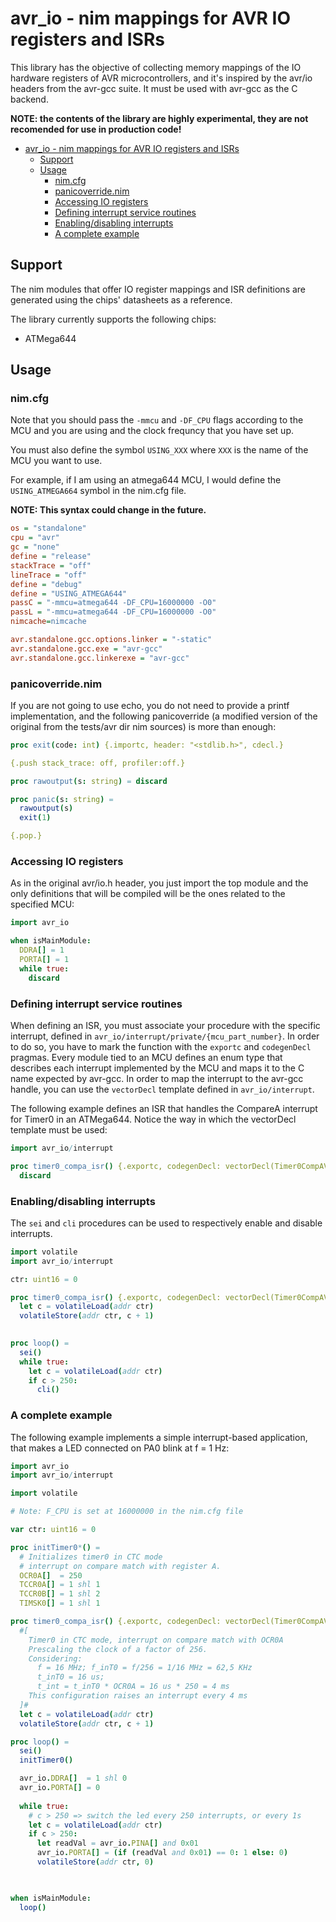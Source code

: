 # avr_io - nim mappings for AVR IO registers and ISRs

This library has the objective of collecting memory mappings of the IO hardware registers of AVR microcontrollers, and it's inspired by the avr/io headers from the avr-gcc suite. It must be used with avr-gcc as the C backend.

**NOTE: the contents of the library are highly experimental, they are not recomended for use in production code!**

- [avr\_io - nim mappings for AVR IO registers and ISRs](#avr_io---nim-mappings-for-avr-io-registers-and-isrs)
  - [Support](#support)
  - [Usage](#usage)
    - [nim.cfg](#nimcfg)
    - [panicoverride.nim](#panicoverridenim)
    - [Accessing IO registers](#accessing-io-registers)
    - [Defining interrupt service routines](#defining-interrupt-service-routines)
    - [Enabling/disabling interrupts](#enablingdisabling-interrupts)
    - [A complete example](#a-complete-example)



## Support

The nim modules that offer IO register mappings and ISR definitions are generated using the chips' datasheets as a reference. 

The library currently supports the following chips:

- ATMega644

## Usage

### nim.cfg

Note that you should pass the ```-mmcu``` and ```-DF_CPU``` flags according to the MCU and you are using and the clock frequncy that you have set up.

You must also define the symbol ```USING_XXX``` where ```XXX``` is the name of the MCU you want to use.

 For example, if I am using an atmega644 MCU, I would define the ```USING_ATMEGA664``` symbol in the nim.cfg file. 
 
 **NOTE: This syntax could change in the future.**


```cfg
os = "standalone"
cpu = "avr"
gc = "none" 
define = "release" 
stackTrace = "off" 
lineTrace = "off" 
define = "debug"
define = "USING_ATMEGA644"
passC = "-mmcu=atmega644 -DF_CPU=16000000 -O0"
passL = "-mmcu=atmega644 -DF_CPU=16000000 -O0"
nimcache=nimcache

avr.standalone.gcc.options.linker = "-static" 
avr.standalone.gcc.exe = "avr-gcc"
avr.standalone.gcc.linkerexe = "avr-gcc"
```

### panicoverride.nim

If you are not going to use echo, you do not need to provide a printf implementation, and the following panicoverride (a modified version of the original from the tests/avr dir nim sources) is more than enough:

```nim
proc exit(code: int) {.importc, header: "<stdlib.h>", cdecl.}

{.push stack_trace: off, profiler:off.}

proc rawoutput(s: string) = discard

proc panic(s: string) =
  rawoutput(s)
  exit(1)

{.pop.}
```

### Accessing IO registers

As in the original avr/io.h header, you just import the top module and the only definitions that will be compiled will be the ones related to the specified MCU:


```nim
import avr_io

when isMainModule:
  DDRA[] = 1
  PORTA[] = 1
  while true: 
    discard
```

### Defining interrupt service routines

When defining an ISR, you must associate your procedure with the specific interrupt, defined in ```avr_io/interrupt/private/{mcu_part_number}```. In order to do so, you have to mark the function with the ```exportc``` and ```codegenDecl``` pragmas. Every module tied to an MCU defines an enum type that describes each interrupt implemented by the MCU and maps it to the C name expected by avr-gcc. In order to map the interrupt to the avr-gcc handle, you can use the ```vectorDecl``` template defined in ```avr_io/interrupt```.

The following example defines an ISR that handles the CompareA interrupt for Timer0 in an ATMega644. Notice the way in which the vectorDecl template must be used:

```nim
import avr_io/interrupt

proc timer0_compa_isr() {.exportc, codegenDecl: vectorDecl(Timer0CompAVect).} =
  discard
```

### Enabling/disabling interrupts

 The ```sei``` and ```cli``` procedures can be used to respectively enable and disable interrupts.

```nim
import volatile
import avr_io/interrupt

ctr: uint16 = 0

proc timer0_compa_isr() {.exportc, codegenDecl: vectorDecl(Timer0CompAVect).} =
  let c = volatileLoad(addr ctr)
  volatileStore(addr ctr, c + 1)
  

proc loop() =
  sei()
  while true:
    let c = volatileLoad(addr ctr)
    if c > 250:
      cli()
```


### A complete example

The following example implements a simple interrupt-based application, that makes a LED connected on PA0 blink at f = 1 Hz:

```nim
import avr_io
import avr_io/interrupt

import volatile

# Note: F_CPU is set at 16000000 in the nim.cfg file

var ctr: uint16 = 0

proc initTimer0*() =
  # Initializes timer0 in CTC mode
  # interrupt on compare match with register A.
  OCR0A[]  = 250
  TCCR0A[] = 1 shl 1
  TCCR0B[] = 1 shl 2
  TIMSK0[] = 1 shl 1

proc timer0_compa_isr() {.exportc, codegenDecl: vectorDecl(Timer0CompAVect).} =
  #[
    Timer0 in CTC mode, interrupt on compare match with OCR0A
    Prescaling the clock of a factor of 256.
    Considering:
      f = 16 MHz; f_inT0 = f/256 = 1/16 MHz = 62,5 KHz
      t_inT0 = 16 us;
      t_int = t_inT0 * OCR0A = 16 us * 250 = 4 ms
    This configuration raises an interrupt every 4 ms
  ]#
  let c = volatileLoad(addr ctr)
  volatileStore(addr ctr, c + 1)

proc loop() = 
  sei()
  initTimer0()

  avr_io.DDRA[]  = 1 shl 0
  avr_io.PORTA[] = 0
  
  while true:
    # c > 250 => switch the led every 250 interrupts, or every 1s
    let c = volatileLoad(addr ctr)
    if c > 250:
      let readVal = avr_io.PINA[] and 0x01
      avr_io.PORTA[] = (if (readVal and 0x01) == 0: 1 else: 0)
      volatileStore(addr ctr, 0)


      
when isMainModule:
  loop()


```